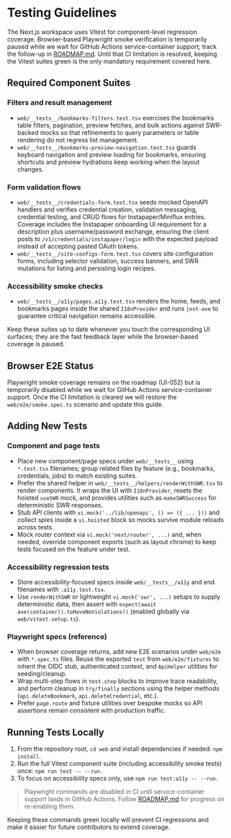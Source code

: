 # Testing Guidelines

The Next.js workspace uses Vitest for component-level regression coverage. Browser-based Playwright smoke verification is temporarily paused while we wait for GitHub Actions service-container support; track the follow-up in [ROADMAP.md](../ROADMAP.md#release--distribution). Until that CI limitation is resolved, keeping the Vitest suites green is the only mandatory requirement covered here.

## Required Component Suites

### Filters and result management
- `web/__tests__/bookmarks-filters.test.tsx` exercises the bookmarks table filters, pagination, preview fetches, and bulk actions against SWR-backed mocks so that refinements to query parameters or table rendering do not regress list management.
- `web/__tests__/bookmarks-preview-navigation.test.tsx` guards keyboard navigation and preview loading for bookmarks, ensuring shortcuts and preview hydrations keep working when the layout changes.

### Form validation flows
- `web/__tests__/credentials-form.test.tsx` seeds mocked OpenAPI handlers and verifies credential creation, validation messaging, credential testing, and CRUD flows for Instapaper/Miniflux entries. Coverage includes the Instapaper onboarding UI requirement for a description plus username/password exchange, ensuring the client posts to `/v1/credentials/instapaper/login` with the expected payload instead of accepting pasted OAuth tokens.
- `web/__tests__/site-configs-form.test.tsx` covers site configuration forms, including selector validation, success banners, and SWR mutations for listing and persisting login recipes.

### Accessibility smoke checks
- `web/__tests__/a11y/pages.a11y.test.tsx` renders the home, feeds, and bookmarks pages inside the shared `I18nProvider` and runs `jest-axe` to guarantee critical navigation remains accessible.

Keep these suites up to date whenever you touch the corresponding UI surfaces; they are the fast feedback layer while the browser-based coverage is paused.

## Browser E2E Status

Playwright smoke coverage remains on the roadmap (UI-052) but is temporarily disabled while we wait for GitHub Actions service-container support. Once the CI limitation is cleared we will restore the `web/e2e/smoke.spec.ts` scenario and update this guide.

## Adding New Tests

### Component and page tests
- Place new component/page specs under `web/__tests__` using `*.test.tsx` filenames; group related files by feature (e.g., bookmarks, credentials, jobs) to match existing suites.
- Prefer the shared helper in `web/__tests__/helpers/renderWithSWR.tsx` to render components. It wraps the UI with `I18nProvider`, resets the hoisted `useSWR` mock, and provides utilities such as `makeSWRSuccess` for deterministic SWR responses.
- Stub API clients with `vi.mock('../lib/openapi', () => ({ ... }))` and collect spies inside a `vi.hoisted` block so mocks survive module reloads across tests.
- Mock router context via `vi.mock('next/router', ...)` and, when needed, override component exports (such as layout chrome) to keep tests focused on the feature under test.

### Accessibility regression tests
- Store accessibility-focused specs inside `web/__tests__/a11y` and end filenames with `.a11y.test.tsx`.
- Use `renderWithSWR` or lightweight `vi.mock('swr', ...)` setups to supply deterministic data, then assert with `expect(await axe(container)).toHaveNoViolations()` (enabled globally via `web/vitest.setup.ts`).

### Playwright specs (reference)
- When browser coverage returns, add new E2E scenarios under `web/e2e` with `*.spec.ts` files. Reuse the exported `test` from `web/e2e/fixtures` to inherit the OIDC stub, authenticated context, and `ApiHelper` utilities for seeding/cleanup.
- Wrap multi-step flows in `test.step` blocks to improve trace readability, and perform cleanup in `try/finally` sections using the helper methods (`api.deleteBookmark`, `api.deleteCredential`, etc.).
- Prefer `page.route` and fixture utilities over bespoke mocks so API assertions remain consistent with production traffic.

## Running Tests Locally

1. From the repository root, `cd web` and install dependencies if needed: `npm install`.
2. Run the full Vitest component suite (including accessibility smoke tests) once: `npm run test -- --run`.
3. To focus on accessibility specs only, use `npm run test:a11y -- --run`.

> Playwright commands are disabled in CI until service-container support lands in GitHub Actions. Follow [ROADMAP.md](../ROADMAP.md#release--distribution) for progress on re-enabling them.

Keeping these commands green locally will prevent CI regressions and make it easier for future contributors to extend coverage.
